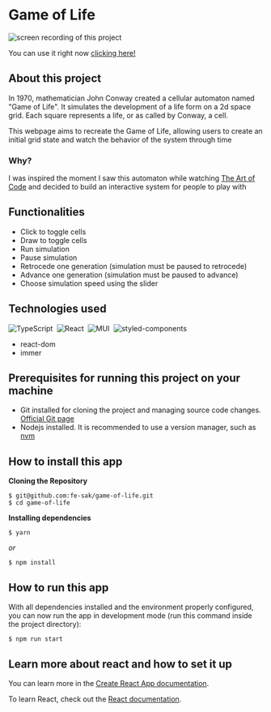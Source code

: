 # Game of Life
<img src="https://user-images.githubusercontent.com/92526601/175125478-2454ef50-6dd6-4ed5-969b-6df5879471fb.gif" alt='screen recording of this project' />

You can use it right now [clicking here!](https://game-of-life-fe-sak.vercel.app/)

## About this project

In 1970, mathematician John Conway created a cellular automaton named "Game of Life". It simulates the development of a life form on a 2d space grid. Each square represents a life, or as called by Conway, a cell. 

This webpage aims to recreate the Game of Life, allowing users to create an initial grid state and watch the behavior of the system through time

### Why?

I was inspired the moment I saw this automaton while watching [The Art of Code](https://www.youtube.com/watch?v=6avJHaC3C2U&t=34s) and decided to build an interactive system for people to play with

## Functionalities

- Click to toggle cells
- Draw to toggle cells
- Run simulation
- Pause simulation
- Retrocede one generation (simulation must be paused to retrocede)
- Advance one generation (simulation must be paused to advance)
- Choose simulation speed using the slider

## Technologies used

![TypeScript](https://img.shields.io/badge/-TypeScript-05122A?style=flat&logo=typescript)&nbsp;
![React](https://img.shields.io/badge/-React-05122A?style=flat&logo=react)&nbsp;
![MUI](https://img.shields.io/badge/-MUI-05122A?style=flat&logo=mui)&nbsp;
![styled-components](https://img.shields.io/badge/-styled--components-05122A?style=flat&logo=styled-components)
- react-dom
- immer

## Prerequisites for running this project on your machine
- Git installed for cloning the project and managing source code changes. [Official Git page](https://git-scm.com)
- Nodejs installed. It is recommended to use a version manager, such as [nvm](https://github.com/nvm-sh/nvm)

## How to install this app

  **Cloning the Repository**

```
$ git@github.com:fe-sak/game-of-life.git
$ cd game-of-life
```

**Installing dependencies**

```
$ yarn
```

_or_

```
$ npm install
```

## How to run this app

With all dependencies installed and the environment properly configured, you can now run the app in development mode (run this command inside the project directory):

```
$ npm run start
```

## Learn more about react and how to set it up

You can learn more in the [Create React App documentation](https://facebook.github.io/create-react-app/docs/getting-started).

To learn React, check out the [React documentation](https://reactjs.org/).
